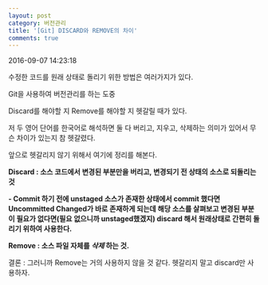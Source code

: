 ```yaml
---
layout: post
category: 버전관리
title: '[Git] DISCARD와 REMOVE의 차이'
comments: true
---
```


2016-09-07 14:23:18


수정한 코드를 원래 상태로 돌리기 위한 방법은 여러가지가 있다.

  

Git을 사용하여 버전관리를 하는 도중

  

Discard를 해야할 지 Remove를 해야할 지 헷갈릴 때가 있다.

  

저 두 영어 단어를 한국어로 해석하면 둘 다 버리고, 지우고, 삭제하는 의미가 있어서 무슨 차이가 있는지 참 헷갈렸다.

  

앞으로 헷갈리지 않기 위해서 여기에 정리를 해본다.

  

  

 **Discard : 소스 코드에서 변경된 부분만을 버리고, 변경되기 전 상태의 소스로 되돌리는 것**

 **\- Commit 하기 전에 unstaged  소스가 존재한 상태에서 commit 했다면 Uncommitted Changed가 바로
존재하게 되는데 해당 소스를 살펴보고 변경된 부분이 필요가 없다면(필요 없으니까 unstaged했겠지) discard 해서 원래상태로 간편히
돌리기 위하여 사용한다.**

 **Remove : 소스 파일 자체를 _삭제_ 하는 것.**

  

결론 : 그러니까 Remove는 거의 사용하지 않을 것 같다. 헷갈리지 말고 discard만 사용하자.
